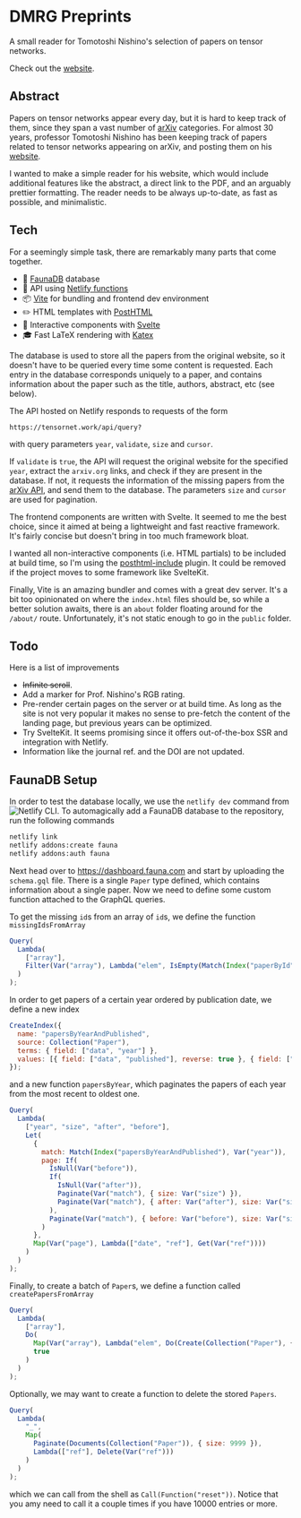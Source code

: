 # DMRG Preprints

A small reader for Tomotoshi Nishino's selection of papers on tensor networks.

Check out the [website](https://tensornet.work/).

## Abstract

Papers on tensor networks appear every day, but it is hard to keep track of them, since they span a vast number of [arXiv](http://arxiv.org) categories.
For almost 30 years, professor Tomotoshi Nishino has been keeping track of papers related to tensor networks appearing on arXiv, and posting them on his [website](http://quattro.phys.sci.kobe-u.ac.jp/dmrg/condmat.html).

I wanted to make a simple reader for his website, which would include additional features like the abstract, a direct link to the PDF, and an arguably prettier formatting.
The reader needs to be always up-to-date, as fast as possible, and minimalistic.

## Tech

For a seemingly simple task, there are remarkably many parts that come together.

- 💾 [FaunaDB](https://fauna.com/) database
- 🤖 API using [Netlify functions](https://www.netlify.com/products/functions/)
- 📦 [Vite](https://vitejs.dev/) for bundling and frontend dev environment
- ✏️ HTML templates with [PostHTML](https://github.com/posthtml/)
- 🎲 Interactive components with [Svelte](https://svelte.dev/)
- 🎓 Fast LaTeX rendering with [Katex](https://katex.org/)

The database is used to store all the papers from the original website, so it doesn't have to be queried every time some content is requested.
Each entry in the database corresponds uniquely to a paper, and contains information about the paper such as the title, authors, abstract, etc (see below).

The API hosted on Netlify responds to requests of the form

```
https://tensornet.work/api/query?
```

with query parameters `year`, `validate`, `size` and `cursor`.

If `validate` is `true`, the API will request the original website for the specified `year`, extract the `arxiv.org` links, and check if they are present in the database.
If not, it requests the information of the missing papers from the [arXiv API](http://arxiv.org/help/api/), and send them to the database.
The parameters `size` and `cursor` are used for pagination.

The frontend components are written with Svelte.
It seemed to me the best choice, since it aimed at being a lightweight and fast reactive framework.
It's fairly concise but doesn't bring in too much framework bloat.

I wanted all non-interactive components (i.e. HTML partials) to be included at build time, so I'm using the [posthtml-include](https://github.com/posthtml/posthtml-include) plugin.
It could be removed if the project moves to some framework like SvelteKit.

Finally, Vite is an amazing bundler and comes with a great dev server.
It's a bit too opinionated on where the `index.html` files should be, so while a better solution awaits, there is an `about` folder floating around for the `/about/` route.
Unfortunately, it's not static enough to go in the `public` folder.

## Todo

Here is a list of improvements

- ~~Infinite scroll~~.
- Add a marker for Prof. Nishino's RGB rating.
- Pre-render certain pages on the server or at build time. As long as the site is not very popular it makes no sense to pre-fetch the content of the landing page, but previous years can be optimized.
- Try SvelteKit. It seems promising since it offers out-of-the-box SSR and integration with Netlify.
- Information like the journal ref. and the DOI are not updated.

## FaunaDB Setup

In order to test the database locally, we use the `netlify dev` command from ![Netlify CLI](https://cli.netlify.com/).
To automagically add a FaunaDB database to the repository, run the following commands

```bash
netlify link
netlify addons:create fauna
netlify addons:auth fauna
```

Next head over to https://dashboard.fauna.com and start by uploading the `schema.gql` file.
There is a single `Paper` type defined, which contains information about a single paper.
Now we need to define some custom function attached to the GraphQL queries.

To get the missing `id`s from an array of `id`s, we define the function `missingIdsFromArray`

```js
Query(
  Lambda(
    ["array"],
    Filter(Var("array"), Lambda("elem", IsEmpty(Match(Index("paperById"), Var("elem")))))
  )
);
```

In order to get papers of a certain year ordered by publication date, we define a new index

```js
CreateIndex({
  name: "papersByYearAndPublished",
  source: Collection("Paper"),
  terms: { field: ["data", "year"] },
  values: [{ field: ["data", "published"], reverse: true }, { field: ["ref"] }]
});
```

and a new function `papersByYear`, which paginates the papers of each year from the most recent to oldest one.

```js
Query(
  Lambda(
    ["year", "size", "after", "before"],
    Let(
      {
        match: Match(Index("papersByYearAndPublished"), Var("year")),
        page: If(
          IsNull(Var("before")),
          If(
            IsNull(Var("after")),
            Paginate(Var("match"), { size: Var("size") }),
            Paginate(Var("match"), { after: Var("after"), size: Var("size") })
          ),
          Paginate(Var("match"), { before: Var("before"), size: Var("size") })
        )
      },
      Map(Var("page"), Lambda(["date", "ref"], Get(Var("ref"))))
    )
  )
);
```

Finally, to create a batch of `Paper`s, we define a function called `createPapersFromArray`

```js
Query(
  Lambda(
    ["array"],
    Do(
      Map(Var("array"), Lambda("elem", Do(Create(Collection("Paper"), { data: Var("elem") })))),
      true
    )
  )
);
```

Optionally, we may want to create a function to delete the stored `Papers`.

```js
Query(
  Lambda(
    "_",
    Map(
      Paginate(Documents(Collection("Paper")), { size: 9999 }),
      Lambda(["ref"], Delete(Var("ref")))
    )
  )
);
```

which we can call from the shell as `Call(Function("reset"))`.
Notice that you amy need to call it a couple times if you have 10000 entries or more.
